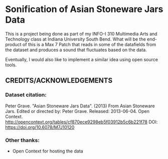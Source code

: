 # Sonification of Asian Stoneware Jars Data

This is a project being done as part of my INFO-I 310 Multimedia Arts and Technology class at Indiana University South Bend. What will be the end-product of this is a Max 7 Patch that reads in some of the datafields from the  dataset and produces a sound that fluctuates based on the data. 

Eventually, I would also like to implement a similar idea using open source tools. 

## CREDITS/ACKNOWLEDGEMENTS

### Dataset citation:

Peter Grave. "Asian Stoneware Jars Data". (2013) From Asian Stoneware Jars. Edited or directed by: Peter Grave. Released: 2013-06-04. Open Context. <http://opencontext.org/tables/cf870ece9298eb5f03912b5c6b221f78> DOI: https://doi.org/10.6078/M7J10120

### Other thanks:

* Open Context for hosting the data  
